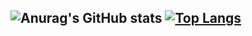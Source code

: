 ![Anurag's GitHub stats](https://github-readme-stats.vercel.app/api?username=zizardev&show_icons=true&theme=default)
[![Top Langs](https://github-readme-stats.vercel.app/api/top-langs/?username=zizardev&layout=donut-vertical)](https://github.com/anuraghazra/github-readme-stats)
---
